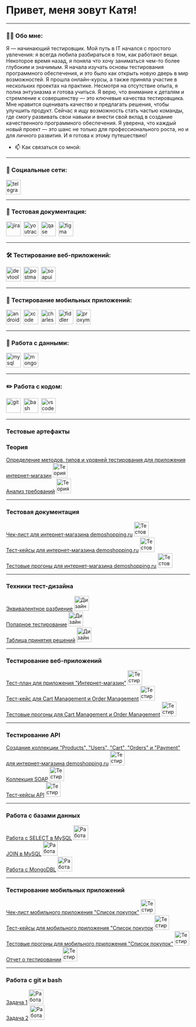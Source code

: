 # Привет, меня зовут Катя!

---

### 👨‍💻 Обо мне:

Я — начинающий тестировщик. Мой путь в IT начался с простого увлечения: я всегда любила разбираться в том, как работают вещи. Некоторое время назад, я поняла что хочу заниматься чем-то более глубоким и значимым. Я начала изучать основы тестирования программного обеспечения, и это было как открыть новую дверь в мир возможностей. Я прошла онлайн-курсы, а также приняла участие в нескольких проектах на практике. Несмотря на отсутствие опыта, я полна энтузиазма и готова учиться. Я верю, что внимание к деталям и стремление к совершенству — это ключевые качества тестировщика. Мне нравится оценивать качество и предлагать решения, чтобы улучшить продукт. Сейчас я ищу возможность стать частью команды, где смогу развивать свои навыки и внести свой вклад в создание качественного программного обеспечения. Я уверена, что каждый новый проект — это шанс не только для профессионального роста, но и для личного развития. И я готова к этому путешествию!

- 📫 Как связаться со мной: <!--[![LinkedIn Badge](https://img.shields.io/badge/-@artsiomrusau-blue?style=flat&logo=LinkedIn&logoColor=white)](https://www.linkedin.com/in/artsiomrusau/) [![Gmail Badge](https://img.shields.io/badge/-Gmail-red?style=flat&logo=Gmail&logoColor=white)](ekaterinafilip91@gmail.com) [![Mail Badge](socialIcon.png)](katia_jameli1991@mail.ru) -->

---

### 🤝 Социальные сети:

  <div id="badges">
    <!--<a href="https://www.linkedin.com/in/artsiomrusau/" target="_blank">
      <img src="https://cdn-icons-png.flaticon.com/512/2504/2504799.png" width="40" height="40" alt="linkedin" />
    </a>-->
    <a href="https://t.me/KatiaFilips" target="_blank">
      <img src="https://cdn-icons-png.flaticon.com/512/2111/2111646.png" width="40" height="40" alt="telegram" />
    </a>
  </div>

---

### 📁 Тестовая документация:

<div>
  <img src="https://cdn.jsdelivr.net/gh/devicons/devicon/icons/jira/jira-original.svg" title="jira" alt="jira" width="40" height="40"/>&nbsp
  <img src="https://upload.wikimedia.org/wikipedia/commons/thumb/8/8d/YouTrack_Icon.svg/1024px-YouTrack_Icon.svg.png?20200803082248" title="youtrack" alt="youtrack" width="40" height="40"/>&nbsp
  <!--<img src="https://codahosted.io/packs/21236/unversioned/assets/LOGO/ba1091c59bab89cd2fd0f289622731fe16113d7b00905abe64759c313a4b73b76c1b0426076ed76cb74752234c734131df46992d5b8b48fc13e264240e4f7119f736cfeb64df36ded54b5cbf6198b9cadedf18dd0cac5c7dbcd16e6336c29363cd1292ba" title="testrail" alt="tetstrail" width="40" height="40"/>&nbsp-->
  <!--<img src="https://docs.testit.software/images/testit_logo_icon.png" title="test-it" alt="test-it" width="40" height="40"/>&nbsp-->
  <img src="https://luna1.co/eb0187.png" title="qase" alt="qase" width="40" height="40"/>&nbsp
  <img src="https://cdn.jsdelivr.net/gh/devicons/devicon/icons/figma/figma-original.svg" title="figma" alt="figma" width="40" height="40"/>&nbsp
</div>

---

### 🛠 Тестирование веб-приложений:

<div>
  <img src="https://d33wubrfki0l68.cloudfront.net/38b5c953a4667366685d55db55d057c86db1fc54/a0fdc/static/acae6b24d940347661ca901ea07f47c1/chrome-dev-logo-icon.png" title="devtools" alt="devtools" width="40" height="40"/>&nbsp
  <img src="https://seeklogo.com/images/P/postman-logo-0087CA0D15-seeklogo.com.png" title="postman" alt="postman" width="40" height="40"/>&nbsp
  <img src="https://static0.smartbear.co/smartbearbrand/media/images/home/soapui-icon.svg" title="soapui" alt="soapui" width="40" height="40"/>&nbsp
</div>

---

### 📱 Тестирование мобильных приложений:

<div>
  <img src="https://cdn.jsdelivr.net/gh/devicons/devicon/icons/androidstudio/androidstudio-original.svg" title="android-studio" alt="android-studio" width="40" height="40"/>&nbsp
  <img src="https://cdn.jsdelivr.net/gh/devicons/devicon/icons/xcode/xcode-original.svg" title="xcode" alt="xcode" width="40" height="40"/>&nbsp
  <img src="https://cdn.icon-icons.com/icons2/3053/PNG/512/charles_proxy_macos_bigsur_icon_190302.png" title="charles-proxy" alt="charles-proxy" width="40" height="40"/>&nbsp
  <img src="https://www.megaleechers.com/storage/Fiddler-Everywhere-Icon.png" title="fiddler" alt="fiddler" width="40" height="40"/>&nbsp
  <img src="https://pbs.twimg.com/profile_images/1589614420766126080/slAIVDtr_400x400.jpg" title="proxyman" alt="proxyman" width="40" height="40"/>&nbsp
</div>


---

### 💾 Работа с данными:

<div>
  <img src="https://cdn.jsdelivr.net/gh/devicons/devicon/icons/mysql/mysql-original.svg" title="mysql" alt="mysql" width="40" height="40"/>&nbsp
  <img src="https://cdn.jsdelivr.net/gh/devicons/devicon/icons/mongodb/mongodb-original.svg" title="mongodb" alt="mongodb" width="40" height="40"/>&nbsp
</div>

---

### ✏️ Работа с кодом:

<div>
  <img src="https://cdn.jsdelivr.net/gh/devicons/devicon/icons/git/git-original.svg" title="git" alt="git" width="40" height="40"/>&nbsp
  <img src="https://upload.wikimedia.org/wikipedia/commons/thumb/4/4b/Bash_Logo_Colored.svg/1024px-Bash_Logo_Colored.svg.png?20180723054350" title="bash" alt="bash" width="40" height="40"/>&nbsp
  <img src="https://cdn.jsdelivr.net/gh/devicons/devicon/icons/vscode/vscode-original.svg" title="vscode" alt="vscode" width="40" height="40"/>&nbsp
  
</div>

---
### Тестовые артефакты

<div>
<h3>Теория</h3>
<p>
<a href="https://docs.google.com/spreadsheets/d/1eVfd61alUpd4Y2meYCQhQO8IJ019dcbB71orPedkGQM/edit?usp=sharing" target="_blank">
Определение методов, типов и уровней тестирования для приложения интернет-магазин</a>
      <img src="https://img.icons8.com/?size=100&id=9i9HlS0bGONj&format=png&color=000000" width="40" height="40" alt="Теория"/>
    </a>
    <br><a href="https://docs.google.com/spreadsheets/d/1lg_ugc0cUNduMSUqwc_8FQppysUQjCBEyGUeoh-fSLw/edit?usp=sharing" target="_blank">
Анализ требований</a>
      <img src="https://img.icons8.com/?size=100&id=9i9HlS0bGONj&format=png&color=000000" width="40" height="40" alt="Теория"/>
    </a>
    </p>
</div>

---

<div>
  <h3>Тестовая документация</h3>
    <p>
       <a href="https://docs.google.com/spreadsheets/d/1SEpmhLi2VygYxZh1UmVgpoQeTGuDrvCGTxWC_XCFK5U/edit?usp=sharing" target="_blank">
        Чек-лист для интернет-магазина demoshopping.ru</a>
      <img src="https://img.icons8.com/?size=100&id=9i9HlS0bGONj&format=png&color=000000" width="40" height="40" alt="Тестовая документация"/>
    </a> <br> <a href="https://github.com/Katia0107/Testing-documentation/blob/main/G9-2024-12-24.pdf" target="_blank">
        Тест-кейсы для интернет-магазина demoshopping.ru</a>
      <img src="https://img.icons8.com/?size=100&id=9i9HlS0bGONj&format=png&color=000000" width="40" height="40" alt="Тестовая документация"/>
    </a> 
    <br> <a href="https://github.com/Katia0107/Testing-documentation/blob/main/G9-Test%2Brun%2B2024_12_26.pdf" target="_blank">
        Тестовые прогоны для интернет-магазина demoshopping.ru</a>
      <img src="https://img.icons8.com/?size=100&id=9i9HlS0bGONj&format=png&color=000000" width="40" height="40" alt="Тестовая документация"/>
    </a> 
</p>
</div>

---

<div>
<h3>Техники тест-дизайна</h3>
<p>
<a href="https://docs.google.com/spreadsheets/d/13Q0EonjBWsezVxKTz51D-qj5rFMdA-o6pfSKSDZ59d8/edit?usp=sharing" target="_blank">
Эквивалентное разбиение</a>
      <img src="https://img.icons8.com/?size=100&id=9i9HlS0bGONj&format=png&color=000000" width="40" height="40" alt="Дизайн"/>
    </a>
    <br><a href="https://docs.google.com/spreadsheets/d/1G7hV8VLBoWnSIFFW62b2XLUZmx7Sr0vaJKPsoSManaE/edit?usp=sharing" target="_blank">
Попарное тестирование</a>
      <img src="https://img.icons8.com/?size=100&id=9i9HlS0bGONj&format=png&color=000000" width="40" height="40" alt="Дизайн"/>
    </a>
    <br><a href="https://docs.google.com/spreadsheets/d/1QrXTNMoFQ0YoCyLAGtXbgnacz-9NA_VFdrz8Pciu0qw/edit?usp=sharing" target="_blank">
Таблица принятия решений</a>
      <img src="https://img.icons8.com/?size=100&id=9i9HlS0bGONj&format=png&color=000000" width="40" height="40" alt="Дизайн"/>
    </a>
</p>
</div>

---

<div>
  <h3>Тестирование веб-приложений</h3>
    <p>
      <a href="https://docs.google.com/spreadsheets/d/1xjrfZ2hGMvw5YsvaY29GcWDgT2RWKfgSXzqkrIVziVY/edit?usp=sharing" target="_blank">
        Тест-план для приложения "Интернет-магазин"</a>
      <img src="https://img.icons8.com/?size=100&id=9i9HlS0bGONj&format=png&color=000000" width="40" height="40" alt="Тестирование веб-приложений"/>
    </a>
    <br> <a href="https://github.com/Katia0107/Web/blob/main/G9-2025-01-10.pdf" target="_blank">
        Тест-кейс для Cart Management и Order Management</a>
      <img src="https://img.icons8.com/?size=100&id=9i9HlS0bGONj&format=png&color=000000" width="40" height="40" alt="Тестирование веб-приложений"/>
    </a>
    <br> <a href="https://github.com/Katia0107/Web/blob/main/G9-Test%2Brun%2B2025_01_16.pdf" target="_blank">
        Тестовые прогоны для Cart Management и Order Management</a>
      <img src="https://img.icons8.com/?size=100&id=9i9HlS0bGONj&format=png&color=000000" width="40" height="40" alt="Тестирование веб-приложений"/>
    </a>
    </p>
</div>

---

<div>
  <h3>Тестирование API</h3>
    <p>
       <a href="https://github.com/Katia0107/Api/blob/main/DemoShopping.postman_collection%20(1).json" target="_blank">
        Создание коллекции "Products", "Users", "Cart", "Orders" и "Payment" для интернет-магазина demoshopping.ru</a>
      <img src="https://img.icons8.com/?size=100&id=9i9HlS0bGONj&format=png&color=000000" width="40" height="40" alt="Тестирование API"/>
    </a>
    <br> <a href="https://github.com/Katia0107/Api/blob/main/POST.postman_collection.json" target="_blank">
        Коллекция SOAP</a>
      <img src="https://img.icons8.com/?size=100&id=9i9HlS0bGONj&format=png&color=000000" width="40" height="40" alt="Тестирование API"/>
    </a> 
     <br> <a href="https://github.com/Katia0107/Api/blob/main/G9-2025-01-22.pdf" target="_blank">
        Тест-кейсы API</a>
      <img src="https://img.icons8.com/?size=100&id=9i9HlS0bGONj&format=png&color=000000" width="40" height="40" alt="Тестирование API"/>
    </a> 
    </p>
</div>

---

<div>
  <h3>Работа с базами данных</h3>
    <p>
      <a href="https://docs.google.com/spreadsheets/d/1rB2-9DrOeACXv42Hh8tQzcXwgQOgK6YopN2TceFUENY/edit?usp=sharing" target="_blank">
        Работа с SELECT в MySQL</a>
      <img src="https://img.icons8.com/?size=100&id=9i9HlS0bGONj&format=png&color=000000" width="40" height="40" alt="Работа с базами данных"/>
    </a>
    <br> <a href="https://docs.google.com/spreadsheets/d/1AxkitIAyj-SD3Nldo5bwI_GFAhwHljEkvjuDyeVtrBM/edit?usp=sharing" target="_blank">
        JOIN в MySQL</a>
      <img src="https://img.icons8.com/?size=100&id=9i9HlS0bGONj&format=png&color=000000" width="40" height="40" alt="Работа с базами данных"/>
    </a> 
    <br> <a href="https://docs.google.com/spreadsheets/d/1NiW9d_233lGfImx9ukJJ7Akas-1YpYxJ3y8OYZg543k/edit?usp=sharing" target="_blank">
        Работа с MongoDBL</a>
      <img src="https://img.icons8.com/?size=100&id=9i9HlS0bGONj&format=png&color=000000" width="40" height="40" alt="Работа с базами данных"/>
    </a> 
    </p>
</div>

---

<div>
  <h3>Тестирование мобильных приложений</h3>
    <p>
      <a href="https://docs.google.com/spreadsheets/d/1HOZlNLWFilnRvm3EZF9QnK8mrZL5oq7iOUyDG_EW1CQ/edit?usp=sharing" target="_blank">
        Чек-лист мобильного приложения "Список покупок"</a>
      <img src="https://img.icons8.com/?size=100&id=9i9HlS0bGONj&format=png&color=000000" width="40" height="40" alt="Тестирование мобильных приложений"/>
    </a>
    <br> <a href="https://github.com/Katia0107/Mobile/blob/main/G9-2025-02-10.pdf" target="_blank">
        Тест-кейсы для мобильного приложения "Список покупок</a>
      <img src="https://img.icons8.com/?size=100&id=9i9HlS0bGONj&format=png&color=000000" width="40" height="40" alt="Тестирование мобильных приложений"/>
    </a> 
    <br> <a href="https://github.com/Katia0107/Mobile/blob/main/G9-Test%2Brun%2B2025_02_13.pdf" target="_blank">
        Тестовые прогоны для мобильного приложения "Список покупок"</a>
      <img src="https://img.icons8.com/?size=100&id=9i9HlS0bGONj&format=png&color=000000" width="40" height="40" alt="Тестирование мобильных приложений"/>
    </a> 
      <br> <a href="https://docs.google.com/document/d/1mOjQ5AkgVLSdJld0UA-V1w2wMCd9KHw4pxiM4UBPdWg/edit?usp=sharing" target="_blank">
        Отчет о тестировании</a>
      <img src="https://img.icons8.com/?size=100&id=9i9HlS0bGONj&format=png&color=000000" width="40" height="40" alt="Тестирование мобильных приложений"/>
    </a> 
    </p>
</div>

---

<div>
  <h3>Работа с git и bash</h3>
    <p>
      <a href="https://github.com/Katia0107/Git_bash/blob/main/bash1.txt" target="_blank">
        Задача 1</a>
      <img src="https://img.icons8.com/?size=100&id=9i9HlS0bGONj&format=png&color=000000" width="40" height="40" alt="Работа с git и bash"/>
    </a>
    <br> <a href="https://github.com/Katia0107/Git_bash/blob/main/bash2.txt" target="_blank">
        Задача 2</a>
      <img src="https://img.icons8.com/?size=100&id=9i9HlS0bGONj&format=png&color=000000" width="40" height="40" alt="Работа с git и bash"/>
    </a> 
    </p>
</div>
<!-- ### 💻 Пройденные курсы:

| Курсы                                                           | Дата              |
| ----------------------------------------------------------------| :---------------: |
| netology.ru/Старт в программировании                            | 02/2022 - 03/2022 |

--- -->

<!--![Visitor Badge](https://visitor-badge.laobi.icu/badge?page_id=testrusau)-->


<!--
**Katia0107/Katia0107** is a ✨ _special_ ✨ repository because its `README.md` (this file) appears on your GitHub profile.

Here are some ideas to get you started:

- 🔭 I’m currently working on ...
- 🌱 I’m currently learning ...
- 👯 I’m looking to collaborate on ...
- 🤔 I’m looking for help with ...
- 💬 Ask me about ...
- 📫 How to reach me: ...
- 😄 Pronouns: ...
- ⚡ Fun fact: ...
-->

